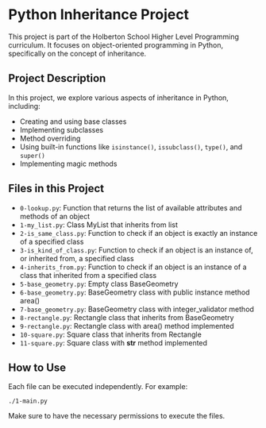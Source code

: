 # Python Inheritance Project

This project is part of the Holberton School Higher Level Programming curriculum. It focuses on object-oriented programming in Python, specifically on the concept of inheritance.

## Project Description

In this project, we explore various aspects of inheritance in Python, including:

- Creating and using base classes
- Implementing subclasses
- Method overriding
- Using built-in functions like `isinstance()`, `issubclass()`, `type()`, and `super()`
- Implementing magic methods

## Files in this Project

- `0-lookup.py`: Function that returns the list of available attributes and methods of an object
- `1-my_list.py`: Class MyList that inherits from list
- `2-is_same_class.py`: Function to check if an object is exactly an instance of a specified class
- `3-is_kind_of_class.py`: Function to check if an object is an instance of, or inherited from, a specified class
- `4-inherits_from.py`: Function to check if an object is an instance of a class that inherited from a specified class
- `5-base_geometry.py`: Empty class BaseGeometry
- `6-base_geometry.py`: BaseGeometry class with public instance method area()
- `7-base_geometry.py`: BaseGeometry class with integer_validator method
- `8-rectangle.py`: Rectangle class that inherits from BaseGeometry
- `9-rectangle.py`: Rectangle class with area() method implemented
- `10-square.py`: Square class that inherits from Rectangle
- `11-square.py`: Square class with __str__ method implemented

## How to Use

Each file can be executed independently. For example:

```
./1-main.py
```

Make sure to have the necessary permissions to execute the files.